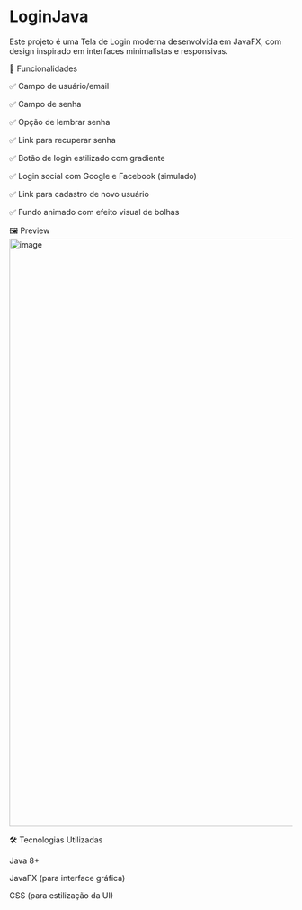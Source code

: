 # LoginJava
Este projeto é uma Tela de Login moderna desenvolvida em JavaFX, com design inspirado em interfaces minimalistas e responsivas.

🚀 Funcionalidades

✅ Campo de usuário/email

✅ Campo de senha

✅ Opção de lembrar senha

✅ Link para recuperar senha

✅ Botão de login estilizado com gradiente

✅ Login social com Google e Facebook (simulado)

✅ Link para cadastro de novo usuário

✅ Fundo animado com efeito visual de bolhas

🖼️ Preview
<img width="1911" height="1045" alt="image" src="https://github.com/user-attachments/assets/a1f81c5e-9d10-4f70-b307-8c06ae6d776e" />

🛠️ Tecnologias Utilizadas

Java 8+

JavaFX (para interface gráfica)

CSS (para estilização da UI)

